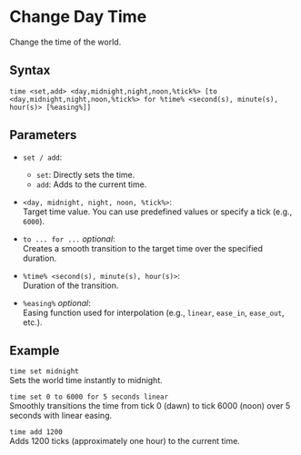 # Change Day Time

Change the time of the world.

## Syntax

`time <set,add> <day,midnight,night,noon,%tick%> [to <day,midnight,night,noon,%tick%> for %time% <second(s), minute(s), hour(s)> [%easing%]]`

## Parameters

- `set / add`:

  - `set`: Directly sets the time.
  - `add`: Adds to the current time.

- `<day, midnight, night, noon, %tick%>`:  
  Target time value. You can use predefined values or specify a tick (e.g., `6000`).

- `to ... for ...` _optional_:  
  Creates a smooth transition to the target time over the specified duration.

- `%time% <second(s), minute(s), hour(s)>`:  
  Duration of the transition.

- `%easing%` _optional_:  
  Easing function used for interpolation (e.g., `linear`, `ease_in`, `ease_out`, etc.).

## Example

`time set midnight`  
Sets the world time instantly to midnight.

`time set 0 to 6000 for 5 seconds linear`  
Smoothly transitions the time from tick 0 (dawn) to tick 6000 (noon) over 5 seconds with linear easing.

`time add 1200`  
Adds 1200 ticks (approximately one hour) to the current time.
